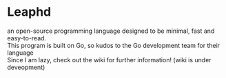# Leaphd
an open-source programming language designed to be minimal, fast and easy-to-read. </br>
This program is built on Go, so kudos to the Go development team for their language </br>
Since I am lazy, check out the wiki for further information! (wiki is under deveopment)
